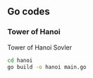 ## Go codes

### Tower of Hanoi
Tower of Hanoi Sovler
```bash
cd hanoi
go build -o hanoi main.go
```


